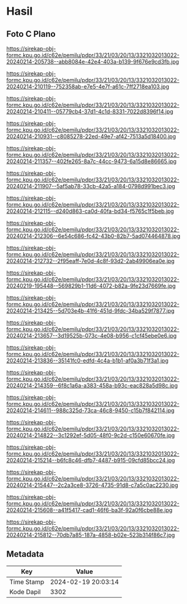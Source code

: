 # Hasil

## Foto C Plano

https://sirekap-obj-formc.kpu.go.id/c62e/pemilu/pdpr/33/21/03/20/13/3321032013022-20240214-205738--abb8084e-42e4-403a-b139-9f676e9cd3fb.jpg

https://sirekap-obj-formc.kpu.go.id/c62e/pemilu/pdpr/33/21/03/20/13/3321032013022-20240214-210119--752358ab-e7e5-4e7f-a61c-7ff2718ea103.jpg

https://sirekap-obj-formc.kpu.go.id/c62e/pemilu/pdpr/33/21/03/20/13/3321032013022-20240214-210411--05779cb4-37d1-4c1d-8331-7022d8396f14.jpg

https://sirekap-obj-formc.kpu.go.id/c62e/pemilu/pdpr/33/21/03/20/13/3321032013022-20240214-210931--c8085278-22ed-49e7-af42-7513a5d18400.jpg

https://sirekap-obj-formc.kpu.go.id/c62e/pemilu/pdpr/33/21/03/20/13/3321032013022-20240214-211357--402fe265-8a7c-44cc-9473-6a15d8e86665.jpg

https://sirekap-obj-formc.kpu.go.id/c62e/pemilu/pdpr/33/21/03/20/13/3321032013022-20240214-211907--5af5ab78-33cb-42a5-a184-0798d991bec3.jpg

https://sirekap-obj-formc.kpu.go.id/c62e/pemilu/pdpr/33/21/03/20/13/3321032013022-20240214-212115--d240d863-ca0d-40fa-bd34-f5765c1f5beb.jpg

https://sirekap-obj-formc.kpu.go.id/c62e/pemilu/pdpr/33/21/03/20/13/3321032013022-20240214-212306--6e54c686-fc42-43b0-82b7-5ad074464878.jpg

https://sirekap-obj-formc.kpu.go.id/c62e/pemilu/pdpr/33/21/03/20/13/3321032013022-20240214-212732--2f95eaff-7e0d-4c8f-93d2-2ab49906ea0e.jpg

https://sirekap-obj-formc.kpu.go.id/c62e/pemilu/pdpr/33/21/03/20/13/3321032013022-20240219-195448--569829b1-11d6-4072-b82a-9fe23d7669fe.jpg

https://sirekap-obj-formc.kpu.go.id/c62e/pemilu/pdpr/33/21/03/20/13/3321032013022-20240214-213425--5d703e4b-41f6-451d-9fdc-34ba529f7877.jpg

https://sirekap-obj-formc.kpu.go.id/c62e/pemilu/pdpr/33/21/03/20/13/3321032013022-20240214-213657--3d19525b-073c-4e08-b956-c1cf45ebe0e6.jpg

https://sirekap-obj-formc.kpu.go.id/c62e/pemilu/pdpr/33/21/03/20/13/3321032013022-20240214-213836--35141fc0-edfd-4c4a-b1b1-af0a3b71f3a1.jpg

https://sirekap-obj-formc.kpu.go.id/c62e/pemilu/pdpr/33/21/03/20/13/3321032013022-20240214-214359--6f8c1a6a-a383-458a-b93c-eac828a5d98c.jpg

https://sirekap-obj-formc.kpu.go.id/c62e/pemilu/pdpr/33/21/03/20/13/3321032013022-20240214-214611--988c325d-73ca-46c8-9450-c15b7f842114.jpg

https://sirekap-obj-formc.kpu.go.id/c62e/pemilu/pdpr/33/21/03/20/13/3321032013022-20240214-214822--3c1292ef-5d05-48f0-9c2d-c150e60670fe.jpg

https://sirekap-obj-formc.kpu.go.id/c62e/pemilu/pdpr/33/21/03/20/13/3321032013022-20240214-215214--b6fc8c46-dfb7-4487-b915-09cfd85bcc24.jpg

https://sirekap-obj-formc.kpu.go.id/c62e/pemilu/pdpr/33/21/03/20/13/3321032013022-20240214-215447--2c2a3ce8-3726-4735-91d8-c7a5c0ac2230.jpg

https://sirekap-obj-formc.kpu.go.id/c62e/pemilu/pdpr/33/21/03/20/13/3321032013022-20240214-215608--a41f5417-cad1-46f6-ba3f-92a0f6cbe88e.jpg

https://sirekap-obj-formc.kpu.go.id/c62e/pemilu/pdpr/33/21/03/20/13/3321032013022-20240214-215812--70db7a85-187a-4858-b02e-523b314f86c7.jpg


## Metadata

| Key        | Value               |
| ---------- | ------------------- |
| Time Stamp | 2024-02-19 20:03:14 |
| Kode Dapil | 3302                |



